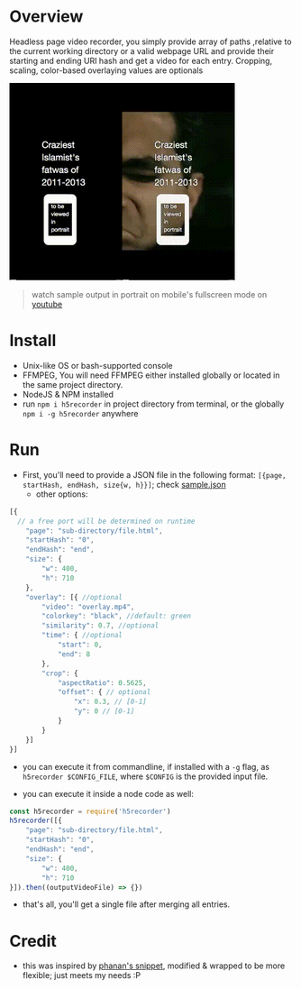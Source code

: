 # Overview
Headless page video recorder, you simply provide array of paths ,relative to the current working directory or a valid webpage URL and provide their starting and ending URI hash and get a video for each entry. Cropping, scaling, color-based overlaying values are optionals

![demo](readme.gif)
>watch sample output in portrait on mobile's fullscreen mode on [youtube](https://youtu.be/w_RTerk7wtY)

# Install

+ Unix-like OS or bash-supported console
+ FFMPEG, You will need FFMPEG either installed globally or located in the same project directory.
+ NodeJS & NPM installed
+ run `npm i h5recorder` in project directory from terminal, or the globally `npm i -g h5recorder` anywhere

# Run

+ First, you'll need to provide a JSON file in the following format: `[{page, startHash, endHash, size{w, h}}]`; check [sample.json](https://github.com/yoga1290/H5Recorder/blob/master/sample.json)
  + other options:

```javascript
[{
  // a free port will be determined on runtime
	"page": "sub-directory/file.html",
	"startHash": "0",
	"endHash": "end",
	"size": {
		"w": 400,
		"h": 710
	},
	"overlay": [{ //optional
		"video": "overlay.mp4",
		"colorkey": "black", //default: green
		"similarity": 0.7, //optional
		"time": { //optional
			"start": 0,
			"end": 8
		},
		"crop": {
			"aspectRatio": 0.5625,
			"offset": { // optional
				"x": 0.3, // [0-1]
				"y": 0 // [0-1]
			}
		}
	}]
}]
```

+ you can execute it from commandline, if installed with a `-g` flag, as `h5recorder $CONFIG_FILE`, where `$CONFIG` is the provided input file.

+ you can execute it inside a node code as well:

```javascript
const h5recorder = require('h5recorder')
h5recorder([{
	"page": "sub-directory/file.html",
	"startHash": "0",
	"endHash": "end",
	"size": {
		"w": 400,
		"h": 710
}]).then((outputVideoFile) => {})
```

+ that's all, you'll get a single file after merging all entries.

# Credit
+ this was inspired by [phanan's snippet](https://gist.github.com/phanan/e03f75082e6eb114a35c#file-runner-js), modified & wrapped to be more flexible; just meets my needs :P
